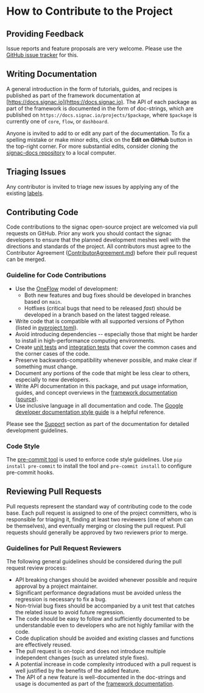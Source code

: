 # How to Contribute to the Project

## Providing Feedback

Issue reports and feature proposals are very welcome.
Please use the [GitHub issue tracker](https://github.com/glotzerlab/signac/issues/) for this.

## Writing Documentation

A general introduction in the form of tutorials, guides, and recipes is published as part of the framework documentation at [https://docs.signac.io](https://docs.signac.io).
The API of each package as part of the framework is documented in the form of doc-strings, which are published on `https://docs.signac.io/projects/$package`, where `$package` is currently one of `core`, `flow`, or `dashboard`.

Anyone is invited to add to or edit any part of the documentation.
To fix a spelling mistake or make minor edits, click on the **Edit on GitHub** button in the top-right corner.
For more substantial edits, consider cloning the [signac-docs repository](https://github.com/glotzerlab/signac-docs) to a local computer.

## Triaging Issues

Any contributor is invited to triage new issues by applying any of the existing [labels](https://github.com/glotzerlab/signac/labels).

## Contributing Code

Code contributions to the signac open-source project are welcomed via pull requests on GitHub.
Prior any work you should contact the signac developers to ensure that the planned development meshes well with the directions and standards of the project.
All contributors must agree to the Contributor Agreement ([ContributorAgreement.md](ContributorAgreement.md)) before their pull request can be merged.

### Guideline for Code Contributions

* Use the [OneFlow](https://www.endoflineblog.com/oneflow-a-git-branching-model-and-workflow) model of development:
  - Both new features and bug fixes should be developed in branches based on `main`.
  - Hotfixes (critical bugs that need to be released *fast*) should be developed in a branch based on the latest tagged release.
* Write code that is compatible with all supported versions of Python (listed in [pyproject.toml](https://github.com/glotzerlab/signac/blob/main/pyproject.toml)).
* Avoid introducing dependencies -- especially those that might be harder to install in high-performance computing environments.
* Create [unit tests](https://en.wikipedia.org/wiki/Unit_testing) and [integration tests](https://en.wikipedia.org/wiki/Integration_testing) that cover the common cases and the corner cases of the code.
* Preserve backwards-compatibility whenever possible, and make clear if something must change.
* Document any portions of the code that might be less clear to others, especially to new developers.
* Write API documentation in this package, and put usage information, guides, and concept overviews in the [framework documentation](https://docs.signac.io/) ([source](https://github.com/glotzerlab/signac-docs/)).
* Use inclusive language in all documentation and code. The [Google developer documentation style guide](https://developers.google.com/style/inclusive-documentation) is a helpful reference.

Please see the [Support](https://docs.signac.io/projects/core/en/latest/support.html) section as part of the documentation for detailed development guidelines.

### Code Style

The [pre-commit tool](https://pre-commit.com/) is used to enforce code style guidelines. Use `pip install pre-commit` to install the tool and `pre-commit install` to configure pre-commit hooks.

## Reviewing Pull Requests

Pull requests represent the standard way of contributing code to the code base.
Each pull request is assigned to one of the project committers, who is responsible for triaging it, finding at least two reviewers (one of whom can be themselves), and eventually merging or closing the pull request.
Pull requests should generally be approved by two reviewers prior to merge.

### Guidelines for Pull Request Reviewers

The following general guidelines should be considered during the pull request review process:

* API breaking changes should be avoided whenever possible and require approval by a project maintainer.
* Significant performance degradations must be avoided unless the regression is necessary to fix a bug.
* Non-trivial bug fixes should be accompanied by a unit test that catches the related issue to avoid future regression.
* The code should be easy to follow and sufficiently documented to be understandable even to developers who are not highly familiar with the code.
* Code duplication should be avoided and existing classes and functions are effectively reused.
* The pull request is on-topic and does not introduce multiple independent changes (such as unrelated style fixes).
* A potential increase in code complexity introduced with a pull request is well justified by the benefits of the added feature.
* The API of a new feature is well-documented in the doc-strings and usage is documented as part of the [framework documentation](https://github.com/glotzerlab/signac-docs).
